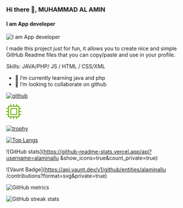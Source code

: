 ### Hi there 👋, MUHAMMAD AL AMIN
#### I am App developer 
![I am App developer ](https://scontent.fdac13-1.fna.fbcdn.net/v/t39.30808-6/284079360_181442750890787_8748212035401434109_n.jpg?_nc_cat=100&ccb=1-7&_nc_sid=783fdb&_nc_eui2=AeHFFJ09w2J7NG4xNFZYSFJT2am00neKiezZqbTSd4qJ7BTvGCEx-Xo89xEDJLWvxvhnfodeOHDKDOv2l7Yb6Zzb&_nc_ohc=H9ivQ6YZb8wAX8CmEj7&_nc_ht=scontent.fdac13-1.fna&oh=00_AfD8a8jTTNgar9Uuet4Qs-UUbEsrhI41lKp2NsucRMQAuA&oe=65E6BDDF)

I made this project just for fun, it allows you to create nice and simple GitHub Readme files that you can copy/paste and use in your profile.

Skills: JAVA/PHP/ JS / HTML / CSS/XML

- 🌱 I’m currently learning java and php 
- 👯 I’m looking to collaborate on github 


[<img src='https://cdn.jsdelivr.net/npm/simple-icons@3.0.1/icons/github.svg' alt='github' height='40'>](https://github.com/alaminallu )  

<a href='https://docs.github.com/en/developers'><img src='https://raw.githubusercontent.com/acervenky/animated-github-badges/master/assets/devbadge.gif' width='40' height='40'></a> 

[![trophy](https://github-profile-trophy.vercel.app/?username=alaminallu )](https://github.com/ryo-ma/github-profile-trophy)

[![Top Langs](https://github-readme-stats.vercel.app/api/top-langs/?username=alaminallu )](https://github.com/anuraghazra/github-readme-stats)

![GitHub stats](https://github-readme-stats.vercel.app/api?username=alaminallu &show_icons=true&count_private=true)  

![Vaunt Badge](https://api.vaunt.dev/v1/github/entities/alaminallu /contributions?format=svg&private=true)  

![GitHub metrics](https://metrics.lecoq.io/alaminallu )  

![GitHub streak stats](https://streak-stats.demolab.com/?user=alaminallu )  

